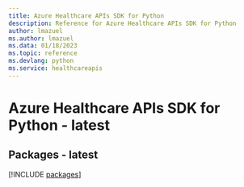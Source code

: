 ```yaml
---
title: Azure Healthcare APIs SDK for Python
description: Reference for Azure Healthcare APIs SDK for Python
author: lmazuel
ms.author: lmazuel
ms.data: 01/18/2023
ms.topic: reference
ms.devlang: python
ms.service: healthcareapis
---
```

# Azure Healthcare APIs SDK for Python - latest
## Packages - latest
[!INCLUDE [packages](healthcare-apis-index.md)]